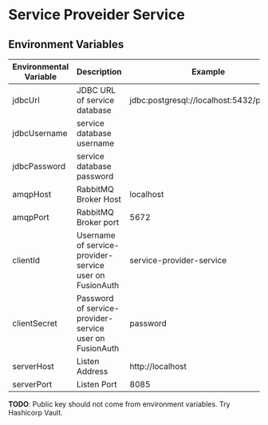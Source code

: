 # Service Proveider Service

## Environment Variables

| Environmental Variable | Description                                 | Example                                     | required |
|------------------------|---------------------------------------------|---------------------------------------------|----------|
| jdbcUrl                | JDBC URL of service database                | jdbc:postgresql://localhost:5432/provider   | true     |
| jdbcUsername           | service database username                   |                                             | true     |
| jdbcPassword           | service database password                   |                                             | true     |
| amqpHost               | RabbitMQ Broker Host                        | localhost                                   | true     |
| amqpPort               | RabbitMQ Broker port                        | 5672                                        | true     |
| clientId               | Username of service-provider-service user on FusionAuth | service-provider-service        | true     |
| clientSecret           | Password of service-provider-service user on FusionAuth | password                        | true     |
| serverHost             | Listen Address                              | http://localhost                            | true     |
| serverPort             | Listen Port                                 | 8085                                        | true     |

**TODO**: Public key should not come from environment variables. Try Hashicorp Vault.
